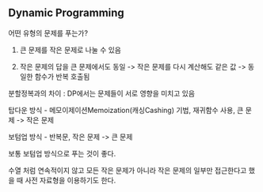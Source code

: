 ## Dynamic Programming


어떤 유형의 문제를 푸는가?

1. 큰 문제를 작은 문제로 나눌 수 있음

2. 작은 문제의 답을 큰 문제에서도 동일 -> 작은 문제를 다시 계산해도 같은 값 -> 동일한 함수가 반복 호출됨


분할정복과의 차이 : DP에서는 문제들이 서로 영향을 미치고 있음


탑다운 방식 - 메모이제이션Memoization(캐싱Cashing) 기법, 재귀함수 사용, 큰 문제 -> 작은 문제

보텀업 방식 - 반복문, 작은 문제 -> 큰 문제

보통 보텀업 방식으로 푸는 것이 좋다.


수열 처럼 연속적이지 않고 모든 작은 문제가 아니라 작은 문제의 일부만 접근한다고 했을 때 사전 자료형을 이용하기도 한다.
